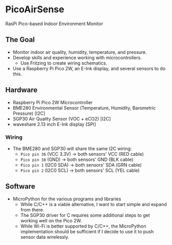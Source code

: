 # PicoAirSense

RasPi Pico-based Indoor Environment Monitor

## The Goal

- Monitor indoor air quality, humidity, temperature, and pressure.
- Develop skills and experience working with microcontrollers.
  - Use Fritzing to create wiring schematics.
- Use a Raspberry Pi Pico 2W, an E-Ink display, and several sensors to do this.

## Hardware

- Raspberry Pi Pico 2W Microcontroller
- BME280 Environmental Sensor (Temperature, Humidity, Barometric Pressure) [I2C]
- SGP30 Air Quality Sensor (VOC + eCO2) [I2C]
- waveshare 2.13 inch E-Ink display [SPI]

### Wiring

- The BME280 and SGP30 will share the same I2C wiring:
  - `Pico pin 36` (VCC 3.3V) -> both sensors' VCC (RED cable)
  - `Pico pin 38` (GND) -> both sensors' GND (BLK cable)
  - `Pico pin 1` (I2C0 SDA) -> both sensors' SDA (GRN cable)
  - `Pico pin 2` (I2C0 SCL) -> both sensors' SCL (YEL cable)

## Software

- MicroPython for the various programs and libraries
  - While C/C++ is a viable alternative, I want to start simple and expand from there.
  - The SGP30 driver for C requires some additional steps to get working well on the Pico 2W.
  - While Wi-Fi is better supported by C/C++, the MicroPython implementation should be sufficient if I decide to use it to push sensor data wirelessly.
